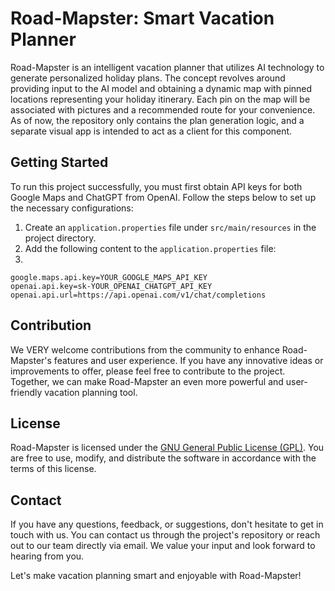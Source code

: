 # Road-Mapster: Smart Vacation Planner

Road-Mapster is an intelligent vacation planner that utilizes AI technology to generate personalized holiday plans. The concept revolves around providing input to the AI model and obtaining a dynamic map with pinned locations representing your holiday itinerary. Each pin on the map will be associated with pictures and a recommended route for your convenience. As of now, the repository only contains the plan generation logic, and a separate visual app is intended to act as a client for this component.

## Getting Started

To run this project successfully, you must first obtain API keys for both Google Maps and ChatGPT from OpenAI. Follow the steps below to set up the necessary configurations:

1. Create an `application.properties` file under `src/main/resources` in the project directory.
2. Add the following content to the `application.properties` file:
3. 
```properties
google.maps.api.key=YOUR_GOOGLE_MAPS_API_KEY
openai.api.key=sk-YOUR_OPENAI_CHATGPT_API_KEY
openai.api.url=https://api.openai.com/v1/chat/completions
```

## Contribution

We VERY welcome contributions from the community to enhance Road-Mapster's features and user experience. If you have any innovative ideas or improvements to offer, please feel free to contribute to the project. Together, we can make Road-Mapster an even more powerful and user-friendly vacation planning tool.

## License

Road-Mapster is licensed under the [GNU General Public License (GPL)](https://www.gnu.org/licenses/gpl-3.0.en.html). You are free to use, modify, and distribute the software in accordance with the terms of this license.

## Contact

If you have any questions, feedback, or suggestions, don't hesitate to get in touch with us. You can contact us through the project's repository or reach out to our team directly via email. We value your input and look forward to hearing from you.

Let's make vacation planning smart and enjoyable with Road-Mapster!
